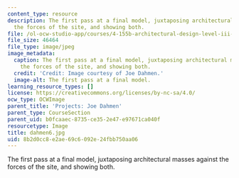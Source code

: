 ```yaml
---
content_type: resource
description: The first pass at a final model, juxtaposing architectural masses against
  the forces of the site, and showing both.
file: /ol-ocw-studio-app/courses/4-155b-architectural-design-level-iii-a-student-center-for-mit-fall-2004/8b2d0cc8e2ae69c6092e24fbb750aa06_dahmen6.jpg
file_size: 46464
file_type: image/jpeg
image_metadata:
  caption: The first pass at a final model, juxtaposing architectural masses against
    the forces of the site, and showing both.
  credit: 'Credit: Image courtesy of Joe Dahmen.'
  image-alt: The first pass at a final model.
learning_resource_types: []
license: https://creativecommons.org/licenses/by-nc-sa/4.0/
ocw_type: OCWImage
parent_title: 'Projects: Joe Dahmen'
parent_type: CourseSection
parent_uid: b0fcaaec-8735-ce35-2e47-e97671ca040f
resourcetype: Image
title: dahmen6.jpg
uid: 8b2d0cc8-e2ae-69c6-092e-24fbb750aa06
---
```

The first pass at a final model, juxtaposing architectural masses against the forces of the site, and showing both.